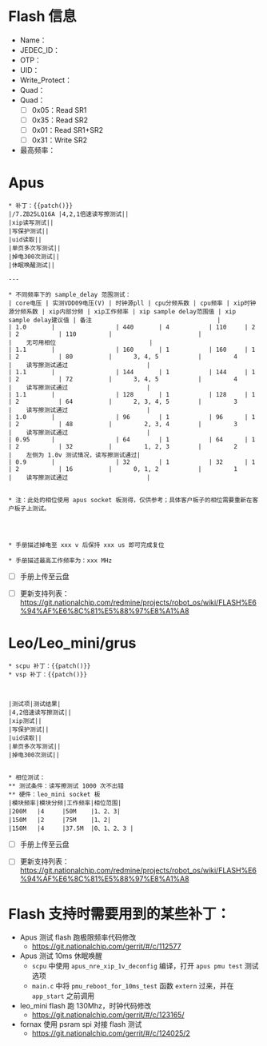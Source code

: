 # Flash 信息
- Name：
- JEDEC_ID：
- OTP：
- UID：
- Write_Protect：
- Quad：
- Quad：
	- [ ] 0x05：Read SR1
	- [ ] 0x35：Read SR2
	- [ ] 0x01：Read SR1+SR2
	- [ ] 0x31：Write SR2
- 最高频率：


# Apus
```
* 补丁：{{patch()}}
|/7.ZB25LQ16A |4,2,1倍速读写擦测试||
|xip读写测试||
|写保护测试||
|uid读取||
|单页多次写测试||
|掉电300次测试||
|休眠唤醒测试||

---

* 不同频率下的 sample_delay 范围测试：
| core电压 | 实测VDD09电压(V) | 时钟源pll | cpu分频系数 | cpu频率 | xip时钟源分频系数 | xip内部分频 | xip工作频率 | xip sample delay范围值 | xip sample delay建议值 | 备注                                   |
| 1.0       |                 | 440       | 4           | 110     | 2                 | 2           | 110         |                        |                        |    无可用相位                          |
| 1.1       |                 | 160       | 1           | 160     | 1                 | 2           | 80          |      3, 4, 5           |         4              |    读写擦测试通过                      |
| 1.1       |                 | 144       | 1           | 144     | 1                 | 2           | 72          |      3, 4, 5           |         4              |    读写擦测试通过                      |
| 1.1       |                 | 128       | 1           | 128     | 1                 | 2           | 64          |      2, 3, 4, 5        |         3              |    读写擦测试通过                      |
| 1.0       |                 | 96        | 1           | 96      | 1                 | 2           | 48          |         2, 3, 4        |         3              |    读写擦测试通过                      |
| 0.95      |                 | 64        | 1           | 64      | 1                 | 2           | 32          |         1, 2, 3        |         2              |    左侧为 1.0v 测试情况，读写擦测试通过|
| 0.9       |                 | 32        | 1           | 32      | 1                 | 2           | 16          |      0, 1, 2           |         1              |    读写擦测试通过                      |


* 注：此处的相位使用 apus socket 板测得，仅供参考；具体客户板子的相位需要重新在客户板子上测试。




* 手册描述掉电至 xxx v 后保持 xxx us 即可完成复位

* 手册描述最高工作频率为：xxx MHz
```

- [ ] 手册上传至云盘
- [ ] 更新支持列表： https://git.nationalchip.com/redmine/projects/robot_os/wiki/FLASH%E6%94%AF%E6%8C%81%E5%88%97%E8%A1%A8



# Leo/Leo_mini/grus
```
* scpu 补丁：{{patch()}}
* vsp 补丁：{{patch()}}



|测试项|测试结果|
|4,2倍速读写擦测试||
|xip测试||
|写保护测试||
|uid读取||
|单页多次写测试||
|掉电300次测试||


* 相位测试：
** 测试条件：读写擦测试 1000 次不出错
** 硬件：leo_mini socket 板
|模块频率|模块分频|工作频率|相位范围|
|200M   |4     |50M    |1、2、3|
|150M   |2     |75M    |1、2|
|150M   |4     |37.5M  |0、1、2、3 |

```

- [ ] 手册上传至云盘
- [ ] 更新支持列表： https://git.nationalchip.com/redmine/projects/robot_os/wiki/FLASH%E6%94%AF%E6%8C%81%E5%88%97%E8%A1%A8



# Flash 支持时需要用到的某些补丁：

- Apus 测试 flash 跑极限频率代码修改
	- https://git.nationalchip.com/gerrit/#/c/112577
- Apus 测试 10ms 休眠唤醒
	- `scpu` 中使用 ` apus_nre_xip_1v_deconfig ` 编译，打开 ` apus pmu test ` 测试选项
	- `main.c` 中将 ` pmu_reboot_for_10ms_test ` 函数 `extern` 过来，并在 `app_start` 之前调用
- leo_mini flash 跑 130Mhz，时钟代码修改
	- https://git.nationalchip.com/gerrit/#/c/123165/
- fornax 使用 psram spi 对接 flash 测试
	- https://git.nationalchip.com/gerrit/#/c/124025/2
